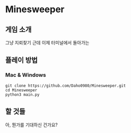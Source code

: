 # Minesweeper

## 게임 소개
그냥 지뢰찾기 근데 이제 터미널에서 돌아가는

## 플레이 방법
### Mac & Windows
```
git clone https://github.com/Daho0980/Minesweeper.git
cd Minesweeper
python3 main.py
```

## 할 것들
아, 뭔가를 기대하신 건가요?